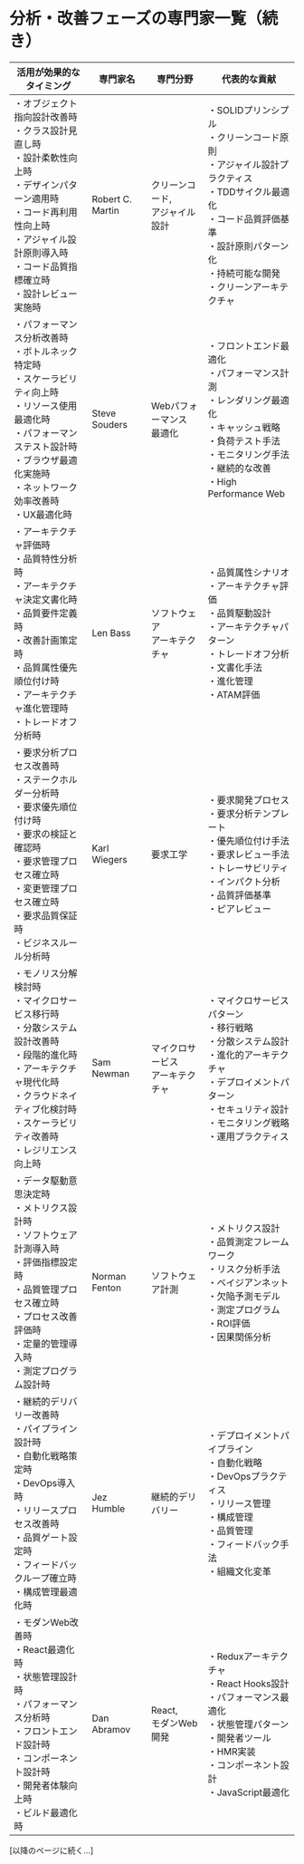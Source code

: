 # 分析・改善フェーズの専門家一覧（続き）

| 活用が効果的なタイミング | 専門家名 | 専門分野 | 代表的な貢献 |
|------------------------|----------|----------|--------------|
| ・オブジェクト指向設計改善時<br>・クラス設計見直し時<br>・設計柔軟性向上時<br>・デザインパターン適用時<br>・コード再利用性向上時<br>・アジャイル設計原則導入時<br>・コード品質指標確立時<br>・設計レビュー実施時 | Robert C. Martin | クリーンコード,<br>アジャイル設計 | ・SOLIDプリンシプル<br>・クリーンコード原則<br>・アジャイル設計プラクティス<br>・TDDサイクル最適化<br>・コード品質評価基準<br>・設計原則パターン化<br>・持続可能な開発<br>・クリーンアーキテクチャ |
| ・パフォーマンス分析改善時<br>・ボトルネック特定時<br>・スケーラビリティ向上時<br>・リソース使用最適化時<br>・パフォーマンステスト設計時<br>・ブラウザ最適化実施時<br>・ネットワーク効率改善時<br>・UX最適化時 | Steve Souders | Webパフォーマンス<br>最適化 | ・フロントエンド最適化<br>・パフォーマンス計測<br>・レンダリング最適化<br>・キャッシュ戦略<br>・負荷テスト手法<br>・モニタリング手法<br>・継続的な改善<br>・High Performance Web |
| ・アーキテクチャ評価時<br>・品質特性分析時<br>・アーキテクチャ決定文書化時<br>・品質要件定義時<br>・改善計画策定時<br>・品質属性優先順位付け時<br>・アーキテクチャ進化管理時<br>・トレードオフ分析時 | Len Bass | ソフトウェア<br>アーキテクチャ | ・品質属性シナリオ<br>・アーキテクチャ評価<br>・品質駆動設計<br>・アーキテクチャパターン<br>・トレードオフ分析<br>・文書化手法<br>・進化管理<br>・ATAM評価 |
| ・要求分析プロセス改善時<br>・ステークホルダー分析時<br>・要求優先順位付け時<br>・要求の検証と確認時<br>・要求管理プロセス確立時<br>・変更管理プロセス確立時<br>・要求品質保証時<br>・ビジネスルール分析時 | Karl Wiegers | 要求工学 | ・要求開発プロセス<br>・要求分析テンプレート<br>・優先順位付け手法<br>・要求レビュー手法<br>・トレーサビリティ<br>・インパクト分析<br>・品質評価基準<br>・ピアレビュー |
| ・モノリス分解検討時<br>・マイクロサービス移行時<br>・分散システム設計改善時<br>・段階的進化時<br>・アーキテクチャ現代化時<br>・クラウドネイティブ化検討時<br>・スケーラビリティ改善時<br>・レジリエンス向上時 | Sam Newman | マイクロサービス<br>アーキテクチャ | ・マイクロサービスパターン<br>・移行戦略<br>・分散システム設計<br>・進化的アーキテクチャ<br>・デプロイメントパターン<br>・セキュリティ設計<br>・モニタリング戦略<br>・運用プラクティス |
| ・データ駆動意思決定時<br>・メトリクス設計時<br>・ソフトウェア計測導入時<br>・評価指標設定時<br>・品質管理プロセス確立時<br>・プロセス改善評価時<br>・定量的管理導入時<br>・測定プログラム設計時 | Norman Fenton | ソフトウェア計測 | ・メトリクス設計<br>・品質測定フレームワーク<br>・リスク分析手法<br>・ベイジアンネット<br>・欠陥予測モデル<br>・測定プログラム<br>・ROI評価<br>・因果関係分析 |
| ・継続的デリバリー改善時<br>・パイプライン設計時<br>・自動化戦略策定時<br>・DevOps導入時<br>・リリースプロセス改善時<br>・品質ゲート設定時<br>・フィードバックループ確立時<br>・構成管理最適化時 | Jez Humble | 継続的デリバリー | ・デプロイメントパイプライン<br>・自動化戦略<br>・DevOpsプラクティス<br>・リリース管理<br>・構成管理<br>・品質管理<br>・フィードバック手法<br>・組織文化変革 |
| ・モダンWeb改善時<br>・React最適化時<br>・状態管理設計時<br>・パフォーマンス分析時<br>・フロントエンド設計時<br>・コンポーネント設計時<br>・開発者体験向上時<br>・ビルド最適化時 | Dan Abramov | React,<br>モダンWeb開発 | ・Reduxアーキテクチャ<br>・React Hooks設計<br>・パフォーマンス最適化<br>・状態管理パターン<br>・開発者ツール<br>・HMR実装<br>・コンポーネント設計<br>・JavaScript最適化 |

[以降のページに続く...]